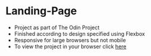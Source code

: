 # Landing-Page

- Project as part of The Odin Project
- Finished according to design specified using Flexbox
- Responsive for large browsers but not mobile
- To view the project in your browser click [here](https://riverbobby.github.io/landing-page/)
